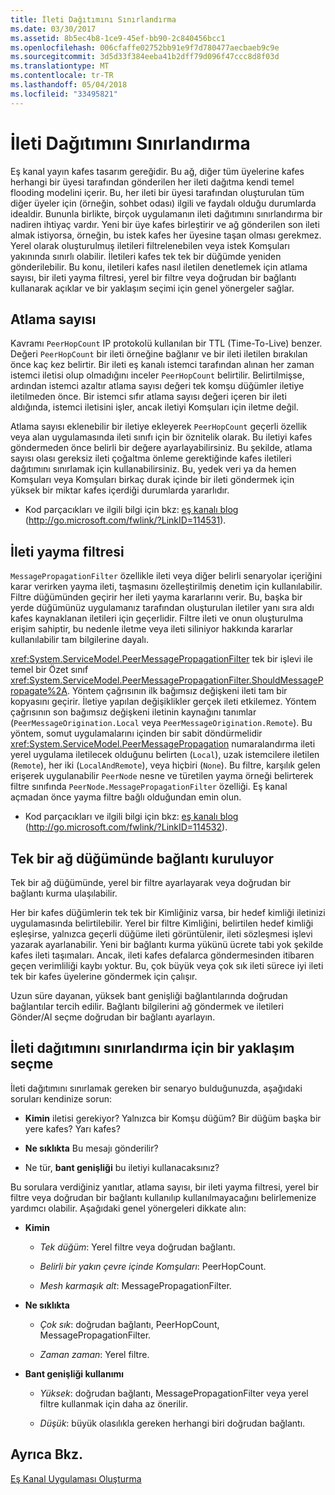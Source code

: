 ```yaml
---
title: İleti Dağıtımını Sınırlandırma
ms.date: 03/30/2017
ms.assetid: 8b5ec4b8-1ce9-45ef-bb90-2c840456bcc1
ms.openlocfilehash: 006cfaffe02752bb91e9f7d780477aecbaeb9c9e
ms.sourcegitcommit: 3d5d33f384eeba41b2dff79d096f47ccc8d8f03d
ms.translationtype: MT
ms.contentlocale: tr-TR
ms.lasthandoff: 05/04/2018
ms.locfileid: "33495821"
---
```

# <a name="limiting-message-distribution"></a>İleti Dağıtımını Sınırlandırma
Eş kanal yayın kafes tasarım gereğidir. Bu ağ, diğer tüm üyelerine kafes herhangi bir üyesi tarafından gönderilen her ileti dağıtma kendi temel flooding modelini içerir. Bu, her ileti bir üyesi tarafından oluşturulan tüm diğer üyeler için (örneğin, sohbet odası) ilgili ve faydalı olduğu durumlarda idealdir. Bununla birlikte, birçok uygulamanın ileti dağıtımını sınırlandırma bir nadiren ihtiyaç vardır. Yeni bir üye kafes birleştirir ve ağ gönderilen son ileti almak istiyorsa, örneğin, bu istek kafes her üyesine taşan olması gerekmez. Yerel olarak oluşturulmuş iletileri filtrelenebilen veya istek Komşuları yakınında sınırlı olabilir. İletileri kafes tek tek bir düğümde yeniden gönderilebilir. Bu konu, iletileri kafes nasıl iletilen denetlemek için atlama sayısı, bir ileti yayma filtresi, yerel bir filtre veya doğrudan bir bağlantı kullanarak açıklar ve bir yaklaşım seçimi için genel yönergeler sağlar.  
  
## <a name="hop-counts"></a>Atlama sayısı  
 Kavramı `PeerHopCount` IP protokolü kullanılan bir TTL (Time-To-Live) benzer. Değeri `PeerHopCount` bir ileti örneğine bağlanır ve bir ileti iletilen bırakılan önce kaç kez belirtir. Bir ileti eş kanalı istemci tarafından alınan her zaman istemci iletisi olup olmadığını inceler `PeerHopCount` belirtilir. Belirtilmişse, ardından istemci azaltır atlama sayısı değeri tek komşu düğümler iletiye iletilmeden önce. Bir istemci sıfır atlama sayısı değeri içeren bir ileti aldığında, istemci iletisini işler, ancak iletiyi Komşuları için iletme değil.  
  
 Atlama sayısı eklenebilir bir iletiye ekleyerek `PeerHopCount` geçerli özellik veya alan uygulamasında ileti sınıfı için bir öznitelik olarak. Bu iletiyi kafes göndermeden önce belirli bir değere ayarlayabilirsiniz. Bu şekilde, atlama sayısı olası gereksiz ileti çoğaltma önleme gerektiğinde kafes iletileri dağıtımını sınırlamak için kullanabilirsiniz. Bu, yedek veri ya da hemen Komşuları veya Komşuları birkaç durak içinde bir ileti göndermek için yüksek bir miktar kafes içerdiği durumlarda yararlıdır.  
  
-   Kod parçacıkları ve ilgili bilgi için bkz: [eş kanalı blog](http://go.microsoft.com/fwlink/?LinkID=114531) (http://go.microsoft.com/fwlink/?LinkID=114531).  
  
## <a name="message-propagation-filter"></a>İleti yayma filtresi  
 `MessagePropagationFilter` özellikle ileti veya diğer belirli senaryolar içeriğini karar verirken yayma ileti, taşmasını özelleştirilmiş denetim için kullanılabilir. Filtre düğümünden geçirir her ileti yayma kararlarını verir. Bu, başka bir yerde düğümünüz uygulamanız tarafından oluşturulan iletiler yanı sıra aldı kafes kaynaklanan iletileri için geçerlidir. Filtre ileti ve onun oluşturulma erişim sahiptir, bu nedenle iletme veya ileti siliniyor hakkında kararlar kullanılabilir tam bilgilerine dayalı.  
  
 <xref:System.ServiceModel.PeerMessagePropagationFilter> tek bir işlevi ile temel bir Özet sınıf <xref:System.ServiceModel.PeerMessagePropagationFilter.ShouldMessagePropagate%2A>. Yöntem çağrısının ilk bağımsız değişkeni ileti tam bir kopyasını geçirir. İletiye yapılan değişiklikler gerçek ileti etkilemez. Yöntem çağrısının son bağımsız değişkeni iletinin kaynağını tanımlar (`PeerMessageOrigination.Local` veya `PeerMessageOrigination.Remote`). Bu yöntem, somut uygulamalarını içinden bir sabit döndürmelidir <xref:System.ServiceModel.PeerMessagePropagation> numaralandırma ileti yerel uygulama iletilecek olduğunu belirten (`Local`), uzak istemcilere iletilen (`Remote`), her iki (`LocalAndRemote`), veya hiçbiri (`None`). Bu filtre, karşılık gelen erişerek uygulanabilir `PeerNode` nesne ve türetilen yayma örneği belirterek filtre sınıfında `PeerNode.MessagePropagationFilter` özelliği. Eş kanal açmadan önce yayma filtre bağlı olduğundan emin olun.  
  
-   Kod parçacıkları ve ilgili bilgi için bkz: [eş kanalı blog](http://go.microsoft.com/fwlink/?LinkID=114532) (http://go.microsoft.com/fwlink/?LinkID=114532).  
  
## <a name="contacting-an-individual-node-in-the-mesh"></a>Tek bir ağ düğümünde bağlantı kuruluyor  
 Tek bir ağ düğümünde, yerel bir filtre ayarlayarak veya doğrudan bir bağlantı kurma ulaşılabilir.  
  
 Her bir kafes düğümlerin tek tek bir Kimliğiniz varsa, bir hedef kimliği iletinizi uygulamasında belirtilebilir. Yerel bir filtre Kimliğini, belirtilen hedef kimliği eşleşirse, yalnızca geçerli düğüme ileti görüntülenir, ileti sözleşmesi işlevi yazarak ayarlanabilir. Yeni bir bağlantı kurma yükünü ücrete tabi yok şekilde kafes ileti taşımaları. Ancak, ileti kafes defalarca göndermesinden itibaren geçen verimliliği kaybı yoktur. Bu, çok büyük veya çok sık ileti sürece iyi ileti tek bir kafes üyelerine göndermek için çalışır.  
  
 Uzun süre dayanan, yüksek bant genişliği bağlantılarında doğrudan bağlantılar tercih edilir. Bağlantı bilgilerini ağ göndermek ve iletileri Gönder/Al seçme doğrudan bir bağlantı ayarlayın.  
  
## <a name="choosing-an-approach-for-limiting-message-distribution"></a>İleti dağıtımını sınırlandırma için bir yaklaşım seçme  
 İleti dağıtımını sınırlamak gereken bir senaryo bulduğunuzda, aşağıdaki soruları kendinize sorun:  
  
-   **Kimin** iletisi gerekiyor? Yalnızca bir Komşu düğüm? Bir düğüm başka bir yere kafes? Yarı kafes?  
  
-   **Ne sıklıkta** Bu mesajı gönderilir?  
  
-   Ne tür, **bant genişliği** bu iletiyi kullanacaksınız?  
  
 Bu sorulara verdiğiniz yanıtlar, atlama sayısı, bir ileti yayma filtresi, yerel bir filtre veya doğrudan bir bağlantı kullanılıp kullanılmayacağını belirlemenize yardımcı olabilir. Aşağıdaki genel yönergeleri dikkate alın:  
  
-   **Kimin**  
  
    -   *Tek düğüm*: Yerel filtre veya doğrudan bağlantı.  
  
    -   *Belirli bir yakın çevre içinde Komşuları*: PeerHopCount.  
  
    -   *Mesh karmaşık alt*: MessagePropagationFilter.  
  
-   **Ne sıklıkta**  
  
    -   *Çok sık*: doğrudan bağlantı, PeerHopCount, MessagePropagationFilter.  
  
    -   *Zaman zaman*: Yerel filtre.  
  
-   **Bant genişliği kullanımı**  
  
    -   *Yüksek*: doğrudan bağlantı, MessagePropagationFilter veya yerel filtre kullanmak için daha az önerilir.  
  
    -   *Düşük*: büyük olasılıkla gereken herhangi biri doğrudan bağlantı.  
  
## <a name="see-also"></a>Ayrıca Bkz.  
 [Eş Kanal Uygulaması Oluşturma](../../../../docs/framework/wcf/feature-details/building-a-peer-channel-application.md)

